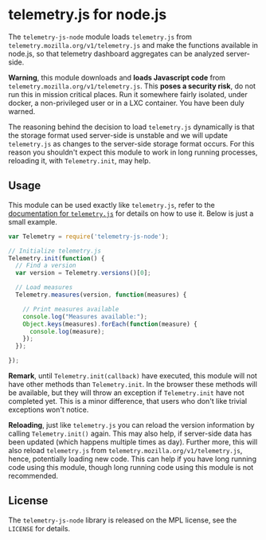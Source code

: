 telemetry.js for node.js
========================

The `telemetry-js-node` module loads `telemetry.js` from
`telemetry.mozilla.org/v1/telemetry.js` and make the functions available in
node.js, so that telemetry dashboard aggregates can be analyzed server-side.

**Warning**, this module downloads and **loads Javascript code** from
`telemetry.mozilla.org/v1/telemetry.js`. This **poses a security risk**,
do not run this in mission critical places. Run it somewhere fairly isolated,
under docker, a non-privileged user or in a LXC container. You have been
duly warned.

The reasoning behind the decision to load `telemetry.js` dynamically is that
the storage format used server-side is unstable and we will update
`telemetry.js` as changes to the server-side storage format occurs. For this
reason you shouldn't expect this module to work in long running processes,
reloading it, with `Telemetry.init`, may help.

Usage
-----
This module can be used exactly like `telemetry.js`, refer to the
[documentation for `telemetry.js`](http://telemetry.mozilla.org/docs.html)
for details on how to use it. Below is just a small example.

```js
var Telemetry = require('telemetry-js-node');

// Initialize telemetry.js
Telemetry.init(function() {
  // Find a version
  var version = Telemetry.versions()[0];

  // Load measures
  Telemetry.measures(version, function(measures) {

    // Print measures available
    console.log("Measures available:");
    Object.keys(measures).forEach(function(measure) {
      console.log(measure);
    });
  });

});
```

**Remark**, until `Telemetry.init(callback)` have executed, this module will
not have other methods than `Telemetry.init`. In the browser these methods will
be available, but they will throw an exception if `Telemetry.init` have not
completed yet. This is a minor difference, that users who don't like trivial
exceptions won't notice.

**Reloading**, just like `telemetry.js` you can reload the version information
by calling `Telemetry.init()` again. This may also help, if server-side data
has been updated (which happens multiple times as day). Further more, this will
also reload `telemetry.js` from `telemetry.mozilla.org/v1/telemetry.js`, hence,
potentially loading new code. This can help if you have long running code using
this module, though long running code using this module is not recommended.

License
-------
The `telemetry-js-node` library is released on the MPL license,
see the `LICENSE` for details.
